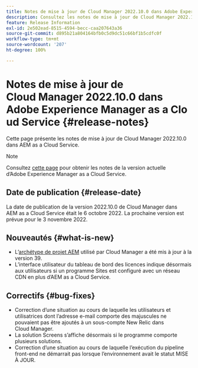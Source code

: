 ```yaml
---
title: Notes de mise à jour de Cloud Manager 2022.10.0 dans Adobe Experience Manager as a Cloud Service
description: Consultez les notes de mise à jour de Cloud Manager 2022.10.0 dans AEM as a Cloud Service.
feature: Release Information
exl-id: 2e502ead-8515-4594-becc-caa207643a36
source-git-commit: d895b21a804164bfb0c5d9dc51c66bf1b5cdfc0f
workflow-type: tm+mt
source-wordcount: '207'
ht-degree: 100%

---
```


# Notes de mise à jour de Cloud Manager 2022.10.0 dans Adobe Experience Manager as a Cloud Service {#release-notes}

Cette page présente les notes de mise à jour de Cloud Manager 2022.10.0 dans AEM as a Cloud Service.

>[!NOTE]
>
>Consultez [cette page](/help/release-notes/release-notes-cloud/release-notes-current.md) pour obtenir les notes de la version actuelle d’Adobe Experience Manager as a Cloud Service.

## Date de publication {#release-date}

La date de publication de la version 2022.10.0 de Cloud Manager dans AEM as a Cloud Service était le 6 octobre 2022. La prochaine version est prévue pour le 3 novembre 2022.

## Nouveautés {#what-is-new}

* L’[archétype de projet AEM](https://experienceleague.adobe.com/docs/experience-manager-core-components/using/developing/archetype/overview.html?lang=fr) utilisé par Cloud Manager a été mis à jour à la version 39.
* L’interface utilisateur du tableau de bord des licences indique désormais aux utilisateurs si un programme Sites est configuré avec un réseau CDN en plus d’AEM as a Cloud Service.

## Correctifs {#bug-fixes}

* Correction d’une situation au cours de laquelle les utilisateurs et utilisatrices dont l’adresse e-mail comporte des majuscules ne pouvaient pas être ajoutés à un sous-compte New Relic dans Cloud Manager.
* La solution Screens s’affiche désormais si le programme comporte plusieurs solutions.
* Correction d’une situation au cours de laquelle l’exécution du pipeline front-end ne démarrait pas lorsque l’environnement avait le statut MISE À JOUR.
